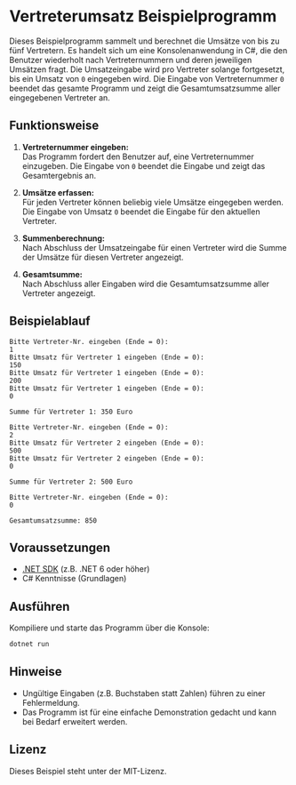 # Vertreterumsatz Beispielprogramm

Dieses Beispielprogramm sammelt und berechnet die Umsätze von bis zu fünf Vertretern. Es handelt sich um eine Konsolenanwendung in C#, die den Benutzer wiederholt nach Vertreternummern und deren jeweiligen Umsätzen fragt. Die Umsatzeingabe wird pro Vertreter solange fortgesetzt, bis ein Umsatz von `0` eingegeben wird. Die Eingabe von Vertreternummer `0` beendet das gesamte Programm und zeigt die Gesamtumsatzsumme aller eingegebenen Vertreter an.

## Funktionsweise

1. **Vertreternummer eingeben:**  
   Das Programm fordert den Benutzer auf, eine Vertreternummer einzugeben. Die Eingabe von `0` beendet die Eingabe und zeigt das Gesamtergebnis an.

2. **Umsätze erfassen:**  
   Für jeden Vertreter können beliebig viele Umsätze eingegeben werden. Die Eingabe von Umsatz `0` beendet die Eingabe für den aktuellen Vertreter.

3. **Summenberechnung:**  
   Nach Abschluss der Umsatzeingabe für einen Vertreter wird die Summe der Umsätze für diesen Vertreter angezeigt.

4. **Gesamtsumme:**  
   Nach Abschluss aller Eingaben wird die Gesamtumsatzsumme aller Vertreter angezeigt.

## Beispielablauf

```
Bitte Vertreter-Nr. eingeben (Ende = 0): 
1
Bitte Umsatz für Vertreter 1 eingeben (Ende = 0): 
150
Bitte Umsatz für Vertreter 1 eingeben (Ende = 0): 
200
Bitte Umsatz für Vertreter 1 eingeben (Ende = 0): 
0

Summe für Vertreter 1: 350 Euro

Bitte Vertreter-Nr. eingeben (Ende = 0): 
2
Bitte Umsatz für Vertreter 2 eingeben (Ende = 0): 
500
Bitte Umsatz für Vertreter 2 eingeben (Ende = 0): 
0

Summe für Vertreter 2: 500 Euro

Bitte Vertreter-Nr. eingeben (Ende = 0): 
0

Gesamtumsatzsumme: 850
```

## Voraussetzungen

- [.NET SDK](https://dotnet.microsoft.com/download) (z.B. .NET 6 oder höher)
- C# Kenntnisse (Grundlagen)

## Ausführen

Kompiliere und starte das Programm über die Konsole:

```bash
dotnet run
```

## Hinweise

- Ungültige Eingaben (z.B. Buchstaben statt Zahlen) führen zu einer Fehlermeldung.
- Das Programm ist für eine einfache Demonstration gedacht und kann bei Bedarf erweitert werden.

## Lizenz

Dieses Beispiel steht unter der MIT-Lizenz.
